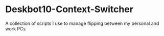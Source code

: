 # Deskbot10-Context-Switcher
A collection of scripts I use to manage flipping between my personal and work PCs
